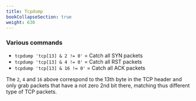 ```yaml
---
title: Tcpdump
bookCollapseSection: true
weight: 630
---
```


### Various commands

+ `tcpdump 'tcp[13] & 2 != 0'` = Catch all SYN packets
+ `tcpdump 'tcp[13] & 4 != 0'` = Catch all RST packets
+ `tcpdump 'tcp[13] & 16 != 0'` = Catch all ACK packets

The `2`, `4` and `16` above correspond to the 13th byte in the TCP header and only grab packets that have a not zero 2nd bit there, matching thus different type of TCP packets.
